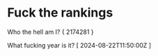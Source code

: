 # Fuck the rankings

Who the hell am I?
{ 2174281 }

What fucking year is it?
[ 2024-08-22T11:50:00Z ]
